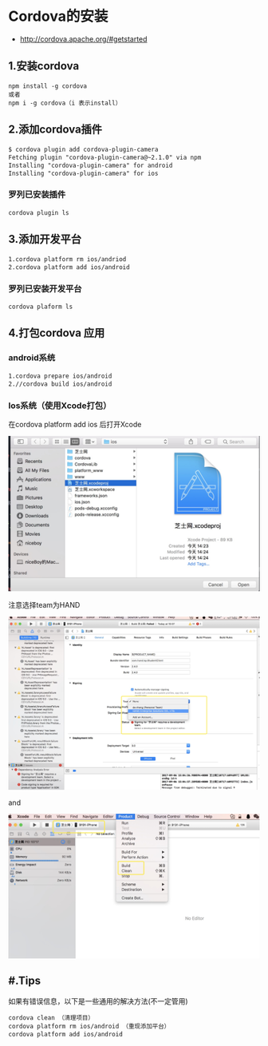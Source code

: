 # Cordova的安装

- <http://cordova.apache.org/#getstarted>

## 1.安装cordova

```
npm install -g cordova
或者
npm i -g cordova（i 表示install）
```

## 2.添加cordova插件

```
$ cordova plugin add cordova-plugin-camera
Fetching plugin "cordova-plugin-camera@~2.1.0" via npm
Installing "cordova-plugin-camera" for android
Installing "cordova-plugin-camera" for ios
```

### 罗列已安装插件

```
cordova plugin ls
```

## 3.添加开发平台

```
1.cordova platform rm ios/andriod
2.cordova platform add ios/android
```

### 罗列已安装开发平台

```
cordova plaform ls
```

## 4.打包cordova 应用

### android系统

```
1.cordova prepare ios/android
2.//cordova build ios/android
```

### Ios系统（使用Xcode打包）

在cordova platform add ios 后打开Xcode

![](../static_res/images/tools/Xcode1.png)

注意选择team为HAND

![](../static_res/images/tools/Xcode3.png)

and

![](../static_res/images/tools/Xcode2.png)

## #.Tips

如果有错误信息，以下是一些通用的解决方法(不一定管用)

```
cordova clean （清理项目）
cordova platform rm ios/android （重现添加平台）
cordova platform add ios/android
```

